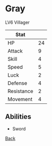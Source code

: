 # Gray

LV6 Villager

| Stat       | <!-- --> |
| ---------- | -------- |
| HP         | 24       |
| Attack     | 9        |
| Skill      | 4        |
| Speed      | 5        |
| Luck       | 2        |
| Defense    | 4        |
| Resistance | 2        |
| Movement   | 4        |

## Abilities

- Sword

[Back](README.md)
